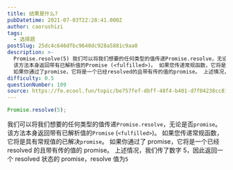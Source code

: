 ```yaml
---
title: 结果是什么?
pubDatetime: 2021-07-03T22:28:41.000Z
author: caorushizi
tags:
  - 选择题
postSlug: 25dc4c646dfbc9640dc928a5881c9aa0
description: >-
  Promise.resolve(5) 我们可以将我们想要的任何类型的值传递Promise.resolve，无论是否promise。
  该方法本身返回带有已解析值的Promise (<fulfilled>)。 如果您传递常规函数，它将是具有常规值的已解决promise。
  如果你通过了promise，它将是一个已经resolved的且带有传的值的promise。 上述情况，我们传了数字5，因此返回一个r
difficulty: 0.5
questionNumber: 109
source: https://fe.ecool.fun/topic/be757fef-dbff-48f4-b401-d7f04238cc81
---
```


```javascript
Promise.resolve(5);
```

我们可以将我们想要的任何类型的值传递`Promise.resolve`，无论是否`promise`。 该方法本身返回带有已解析值的`Promise` (`<fulfilled>`)。 如果您传递常规函数，它将是具有常规值的已解决`promise`。 如果你通过了 promise，它将是一个已经 resolved 的且带有传的值的 promise。
上述情况，我们传了数字 5，因此返回一个 resolved 状态的 promise，resolve 值为`5`
